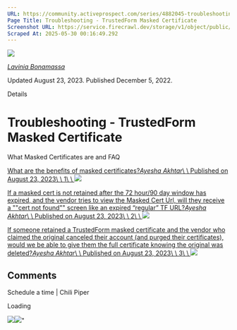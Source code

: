```yaml
---
URL: https://community.activeprospect.com/series/4882045-troubleshooting-trustedform-masked-certificate
Page Title: Troubleshooting - TrustedForm Masked Certificate
Screenshot URL: https://service.firecrawl.dev/storage/v1/object/public/media/screenshot-f2a27c9f-651d-4438-b8d8-477dd3321c9f.png
Scraped At: 2025-05-30 00:16:49.292
---
```


[![](https://content2.bloomfire.com/avatars/users/1410206/thumb/thumbnail.png?f=1712152099&Expires=1748567803&Signature=rjIUeAUCI~fizkW-OeS6qkg35k8xZ~un74Do88LsIlv8W5uRbDcnuaqAtcMGjE9dPPltuVATH3zECLA7m7J~MPxqvIUzjpHU3XUFXAOjiPLmy6~gKC21n0RA7yeLoPAHYSumfq0ump9byjqlsc1mlP1qUaN1edEeoqd8c4PSkSqzXY7QBx3FDx-NFqgb3duDKQfoIWQkxWHVJd6T1S4MJgli9oS~6PcuVukj9BXH0uU0vkuCsnyrVLZzkkgEA8IfqBQyNBY3z-wdcaF0qs1sjOje4UeVbTMiHy92kjuLJ~hVGdbiC9zsv~W05HnJCteXB4knhCk9Nc761FSJ8SzK9g__&Key-Pair-Id=APKAIDFCFZ2UHE5LPIUA)](https://community.activeprospect.com/memberships/7866421-lavinia-bonamassa)

[_Lavinia Bonamassa_](https://community.activeprospect.com/memberships/7866421-lavinia-bonamassa)

Updated August 23, 2023. Published December 5, 2022.

Details

# Troubleshooting - TrustedForm Masked Certificate

What Masked Certificates are and FAQ

[What are the benefits of masked certificates?_Ayesha Akhtar_\\
\\
Published on August 23, 2023\\
\\
1\\
\\
![](https://content3.bloomfire.com/thumbnails/contributions/003/858/747/_270x180.png?f=1692814517&Expires=1748567803&Signature=srCsWRxwqs3KI41FZwnASl~PVKkJcEuHk7FNQq6W3EhRege2tEJ0xgzqJEvYq~hsNA1OIfnT84F~gV1Jho7gtl-WKsJ7pfabOtYOSPSjacGZs1Pie8SdTIX8fUTG2FLVYQiGIDJKxDY80MHQHgPiSNcYQ2zm80lCcSQsq0MsoGak9qnHoSnW8fy9FcHE7yReDKYxhO4aoMWp5MbtbX6mgPRkh5wsf6~-iDksgPBwvki3uXrcVkeLXUT9F61OL18gTdTnPftBqKRi8woDR75gI~9ahKN7tsfYv-aH6W7uPaJe5hhZLQUhixNpZghf7o0zcRFXyfqTnmmvdaneXnqyDg__&Key-Pair-Id=APKAIDFCFZ2UHE5LPIUA)](https://community.activeprospect.com/series/4882045/posts/5144758-what-are-the-benefits-of-masked-certificates)

[If a masked cert is not retained after the 72 hour/90 day window has expired, and the vendor tries to view the Masked Cert Url, will they receive a ""cert not found"" screen like an expired “regular” TF URL?_Ayesha Akhtar_\\
\\
Published on August 23, 2023\\
\\
2\\
\\
![](https://content3.bloomfire.com/thumbnails/contributions/003/858/773/_270x180.png?f=1692814794&Expires=1748567803&Signature=n7fKQkomA6O~NSHtq-MPbafz6Cs-OynuQ0S0qzhoroo-CfffSM3rxpANtczN5O4Py1sdftRFySzQhy16dIYlXFiFQIN5zZN3Z7IDjhaE889bj4uxgeCxeVDGLog6F6cLtxDxESFqFL0vDIzKXEH9lkpui-jqd1LJVA15Gvr2EktAzoaSGT17vrvCGpUDJP79W~mzkW400eD0HPbOLO3i-6LSu79KnNUFqokTAPHPpcLAhmfg0n2ij9gR0TITzRn41zgETiIiU0EKJMTrCBR31qJHHACK~7ixj1fL7XNGOsfvnUK-OYc9Ux7DFc12eSzpXYvQBpppewzR3dRaeLszzw__&Key-Pair-Id=APKAIDFCFZ2UHE5LPIUA)](https://community.activeprospect.com/series/4882045/posts/5144782-if-a-masked-cert-is-not-retained-after-the-72-hour-90-day-window-has-expired-an)

[If someone retained a TrustedForm masked certificate and the vendor who claimed the original canceled their account (and purged their certificates), would we be able to give them the full certificate knowing the original was deleted?_Ayesha Akhtar_\\
\\
Published on August 23, 2023\\
\\
3\\
\\
![](https://content3.bloomfire.com/thumbnails/contributions/003/858/796/_270x180.png?f=1692815224&Expires=1748567803&Signature=Q0ryBxBKBeo41zXnzhyMIXYVWVfIZRN3SJ3hkDlclUqM-Av9aFo5~rb5NYOdiVtvfJbKNOdJxVGybH8sqhVAX6NGvDDg5-nuOxQY8zdB4fQ3prSVjCAHF07xmq1Pgwivziaj004TVfTbn2zXy~gmDzWqrQO3Y7ZJB38~M3yk6CfuIBB~LDaGqwY9i6~Y5iXmpIRZDZaHwnRbqbKi4-PrGr97sEfd3xbw8mXYQ4HTMjnHt-sGcDFFhKsauhnyg5Vsp5vvKj~Qimvqw4XCjbv9HtqoLfS6A9t0r77OpSshDymqJGh1xkyAM2r5eQiy3PmuYtNjrLKQrCk8xMazjyLGoA__&Key-Pair-Id=APKAIDFCFZ2UHE5LPIUA)](https://community.activeprospect.com/series/4882045/posts/5144807-if-someone-retained-a-trustedform-masked-certificate-and-the-vendor-who-claimed)

## Comments

Schedule a time \| Chili Piper

Loading

![](https://bat.bing.com/action/0?ti=4018451&Ver=2&mid=20d63b2e-2794-4f25-bf8b-480b0e969aff&bo=1&sid=5d265fc03ceb11f0bc4f6504f65d270d&vid=5d2692d03ceb11f0b1929d1315202651&vids=1&msclkid=N&pi=918639831&lg=en-US&sw=1280&sh=1024&sc=24&p=https%3A%2F%2Fcommunity.activeprospect.com%2Fseries%2F4882045-troubleshooting-trustedform-masked-certificate&r=&lt=577&evt=pageLoad&sv=1&cdb=AQAQ&rn=300213)![](https://bat.bing.com/action/0?ti=4018451&Ver=2&mid=20d63b2e-2794-4f25-bf8b-480b0e969aff&bo=2&sid=5d265fc03ceb11f0bc4f6504f65d270d&vid=5d2692d03ceb11f0b1929d1315202651&vids=0&msclkid=N&gtm_tag_source=ua&ec=Client%20ID&el=%2Fseries%2F4882045-troubleshooting-trustedform-masked-certificate&gc=USD&tpp=1&en=Y&p=https%3A%2F%2Fcommunity.activeprospect.com%2Fseries%2F4882045-troubleshooting-trustedform-masked-certificate&sw=1280&sh=1024&sc=24&evt=custom&cdb=AQAQ&rn=619801)"

